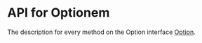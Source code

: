 # API for Optionem

The description for every method on the Option interface [Option](/docs/OPTION.md).
